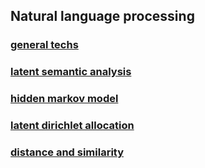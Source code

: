 ## Natural language processing

### [general techs](./general_techs.md)

### [latent semantic analysis](./latent_semantic_analysis.md)

### [hidden markov model](./hidden_markov_model.md)

### [latent dirichlet allocation](./latent_dirichlet_allocation.md)

### [distance and similarity](./distance_and_similarity.md)






